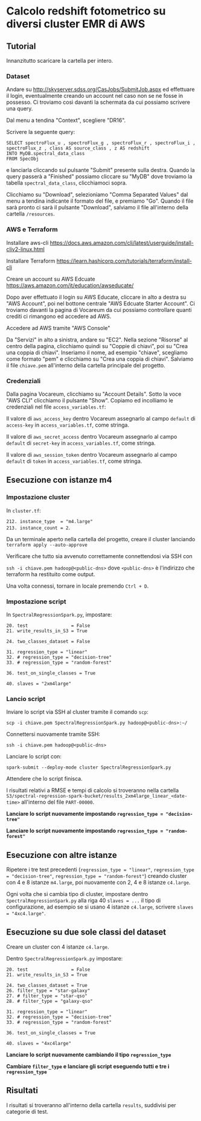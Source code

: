 # Calcolo redshift fotometrico su diversi cluster EMR di AWS

## Tutorial

Innanzitutto scaricare la cartella per intero.

### Dataset
Andare su http://skyserver.sdss.org/CasJobs/SubmitJob.aspx ed effettuare il login, eventualmente creando un account nel caso non se ne fosse
in possesso. Ci troviamo così davanti la schermata da cui possiamo scrivere una query.

Dal menu a tendina "Context", scegliere "DR16".

Scrivere la seguente query:
```
SELECT spectroFlux_u , spectroFlux_g , spectroFlux_r , spectroFlux_i ,
spectroFlux_z , class AS source_class , z AS redshift
INTO MyDB.spectral_data_class
FROM SpecObj
```

e lanciarla cliccando sul pulsante "Submit" presente sulla destra.
Quando la query passerà a "Finished" possiamo cliccare su "MyDB" dove troviamo la tabella `spectral_data_class`, clicchiamoci sopra.

Clicchiamo su "Download", selezioniamo "Comma Separated Values" dal menu a tendina indicante il formato del file, e premiamo "Go". Quando il file sarà pronto ci sarà il pulsante "Download", salviamo il file all'interno della cartella `/resources`.

### AWS e Terraform
Installare aws-cli https://docs.aws.amazon.com/cli/latest/userguide/install-cliv2-linux.html

Installare Terraform https://learn.hashicorp.com/tutorials/terraform/install-cli

Creare un account su AWS Edcuate https://aws.amazon.com/it/education/awseducate/

Dopo  aver effettuato il login su AWS Educate, cliccare in alto a destra su "AWS Account", poi nel bottone centrale "AWS Edcuate Starter Account". Ci troviamo davanti la pagina di Vocareum da cui possiamo controllare quanti crediti ci rimangono ed accedere ad AWS.

Accedere ad AWS tramite "AWS Console"

Da "Servizi" in alto a sinistra, andare su "EC2". Nella sezione "Risorse" al centro della pagina, clicchiamo quindi su "Coppie di chiavi", poi su "Crea una coppia di chiavi". Inseriamo il nome, ad esempio "chiave", scegliamo come formato "pem" e clicchiamo su "Crea una coppia di chiavi". Salviamo il file `chiave.pem` all'interno della cartella principale del progetto.

### Credenziali
Dalla pagina Vocareum, clicchiamo su "Account Details". Sotto la voce "AWS CLI" clicchiamo il pulsante "Show". Copiamo ed incolliamo le credenziali nel file `access_variables.tf`:

Il valore di `aws_access_key` dentro Vocareum assegnarlo al campo `default` di `access-key` in `access_variables.tf`, come stringa. 

Il valore di `aws_secret_access` dentro Vocareum assegnarlo al campo `default` di `secret-key` in `access_variables.tf`, come stringa.  

Il valore di `aws_session_token` dentro Vocareum assegnarlo al campo `default` di `token`  in `access_variables.tf`, come stringa.  



## Esecuzione con istanze m4

### Impostazione cluster
In `cluster.tf`:  

`212. instance_type  = "m4.large"`  
`213. instance_count = 2`.  

Da un terminale aperto nella cartella del progetto, creare il cluster lanciando `terraform apply --auto-approve`

Verificare che tutto sia avvenuto correttamente connettendosi via SSH con

`ssh -i chiave.pem hadoop@<public-dns>` dove `<public-dns>` è l'indirizzo che terraform ha restituito come output.

Una volta connessi, tornare in locale premendo `Ctrl + D`.

### Impostazione script
In `SpectralRegressionSpark.py`, impostare:

`20. test                = False`   
`21. write_results_in_S3 = True`    

`24. two_classes_dataset = False`   

`31. regression_type = "linear"`    
`32. # regression_type = "decision-tree"`   
`33. # regression_type = "random-forest"`   

`36. test_on_single_classes = True` 

`40. slaves = "2xm4large"`  

### Lancio script

Inviare lo script via SSH al cluster tramite il comando `scp`:

`scp -i chiave.pem SpectralRegressionSpark.py hadoop@<public-dns>:∼/`   

Connettersi nuovamente tramite SSH:

`ssh -i chiave.pem hadoop@<public-dns>` 

Lanciare lo script con:

`spark-submit --deploy-mode cluster SpectralRegressionSpark.py` 

Attendere che lo script finisca.

I risultati relativi a RMSE e tempi di calcolo si troveranno nella cartella `S3/spectral-regression-spark-bucket/results_2xm4large_linear_<date-time>` all'interno del file `PART-00000`.   

**Lanciare lo script nuovamente impostando  `regression_type = "decision-tree"`**

**Lanciare lo script nuovamente impostando  `regression_type = "random-forest"`**

## Esecuzione con altre istanze

Ripetere i tre test precedenti (`regression_type = "linear"`, `regression_type = "decision-tree"`, `regression_type = "random-forest"`) creando cluster con 4 e 8 istanze `m4.large`, poi nuovamente con 2, 4 e 8 istanze `c4.large`.

Ogni volta che si cambia tipo di cluster, impostare dentro `SpectralRegressionSpark.py` alla riga 40 `slaves = ...` il tipo di configurazione, ad esempio se si usano 4 istanze `c4.large`, scrivere `slaves = "4xc4.large"`.


## Esecuzione su due sole classi del dataset

Creare un cluster con 4 istanze `c4.large`.

Dentro `SpectralRegressionSpark.py` impostare:

`20. test                = False`   
`21. write_results_in_S3 = True`    

`24. two_classes_dataset = True`    
`26. filter_type = "star-galaxy"`   
`27. # filter_type = "star-qso"`    
`28. # filter_type = "galaxy-qso"`  

`31. regression_type = "linear"`    
`32. # regression_type = "decision-tree"`   
`33. # regression_type = "random-forest"`   

`36. test_on_single_classes = True` 

`40. slaves = "4xc4large"`

**Lanciare lo script nuovamente cambiando il tipo `regression_type`**

**Cambiare `filter_type` e lanciare gli script eseguendo tutti e tre i `regression_type`**

## Risultati

I risultati si troveranno all'interno della cartella `results`, suddivisi per categorie di test.